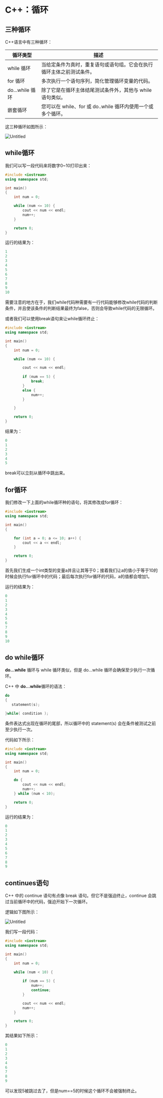 # C++：循环

## 三种循环

C++语言中有三种循环：

| 循环类型 | 描述 |
| --- | --- |
| while 循环 | 当给定条件为真时，重复语句或语句组。它会在执行循环主体之前测试条件。 |
| for 循环 | 多次执行一个语句序列，简化管理循环变量的代码。 |
| do...while 循环 | 除了它是在循环主体结尾测试条件外，其他与 while 语句类似。 |
| 嵌套循环 | 您可以在 while、for 或 do..while 循环内使用一个或多个循环。 |

这三种循环如图所示：

![Untitled](C++%EF%BC%9A%E5%BE%AA%E7%8E%AF%20ce788/Untitled.png)

## while循环

我们可以写一段代码来将数字0~10打印出来：

```cpp
#include <iostream>
using namespace std;

int main()
{
	int num = 0;

	while (num <= 10) {
		cout << num << endl;
		num++;
	}

	return 0;
}
```

运行的结果为：

```cpp
1
2
3
4
5
6
7
8
9
10
```

需要注意的地方在于，我们while代码种需要有一行代码能够修改while代码的判断条件，并且使该条件的判断结果最终为false，否则会导致while代码的无限循环。

或者我们可以使用break语句来让while循环终止：

```cpp
#include <iostream>
using namespace std;

int main()
{
	int num = 0;

	while (num <= 10) {

		cout << num << endl;
		
		if (num == 5) {
			break;
		}
		else {
			num++;
		}

	}

	return 0;
}
```

结果为：

```cpp
0
1
2
3
4
5
```

break可以立刻从循环中跳出来。

## for循环

我们修改一下上面的while循环种的语句，将其修改成for循环：

```cpp
#include <iostream>
using namespace std;

int main()
{

	for (int a = 0; a <= 10; a++) {
		cout << a << endl;
	}

	return 0;
}
```

首先我们生成一个int类型的变量a并且让其等于0；接着我们让a的值小于等于10的时候会执行for循环中的代码；最后每次执行for循环的代码，a的值都会增加1。

运行的结果为：

```cpp
0
1
2
3
4
5
6
7
8
9
10
```

## do while循环

**do...while** 循环与 while 循环类似，但是 do...while 循环会确保至少执行一次循环。

C++ 中 **do...while**循环的语法：

```cpp
do
{
   statement(s);

}while( condition );
```

条件表达式出现在循环的尾部，所以循环中的 statement(s) 会在条件被测试之前至少执行一次。

代码如下所示：

```cpp
#include <iostream>
using namespace std;

int main()
{
	int num = 0;

	do {
		cout << num << endl;
		num++;
	} while (num < 10);

	return 0;
}
```

运行的结果为：

```cpp
0
1
2
3
4
5
6
7
8
9
```

## continues语句

C++ 中的 continue 语句有点像 break 语句。但它不是强迫终止，continue 会跳过当前循环中的代码，强迫开始下一次循环。

逻辑如下图所示：

![Untitled](C++%EF%BC%9A%E5%BE%AA%E7%8E%AF%20ce788/Untitled%201.png)

我们写一段代码：

```cpp
#include <iostream>
using namespace std;

int main()
{
	int num = 0;

	while (num < 10) {
		
		if (num == 5) {
			num++; 
			continue;
		}

		cout << num << endl;
		num++;
	}

	return 0;
}
```

其结果如下所示：

```cpp
0
1
2
3
4
6
7
8
9
```

可以发现5被跳过去了，但是num==5的时候这个循环不会被强制终止。